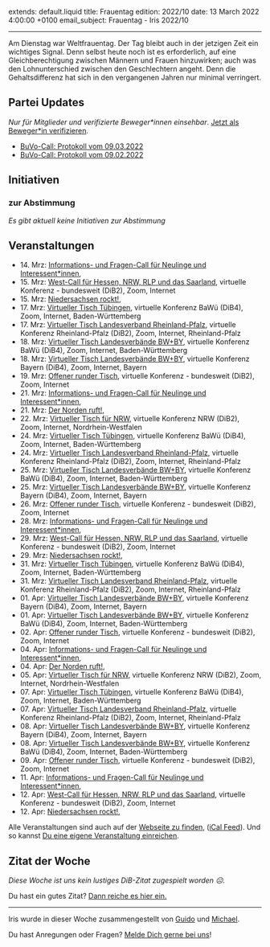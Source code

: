 
extends: default.liquid
title: Frauentag
edition: 2022/10
date: 13 March 2022 4:00:00 +0100
email_subject: Frauentag - Iris 2022/10

---
Am Dienstag war Weltfrauentag. Der Tag bleibt auch in der jetzigen Zeit ein wichtiges Signal. Denn selbst heute noch ist es erforderlich, auf eine Gleichberechtigung zwischen Männern und Frauen hinzuwirken; auch was den Lohnunterschied zwischen den Geschlechtern angeht. Denn die Gehaltsdifferenz hat sich in den vergangenen Jahren nur minimal verringert.

## Partei Updates

_Nur für Mitglieder und verifizierte Beweger\*innen einsehbar_. [Jetzt als Beweger\*in verifizieren](https://dib.de/bewegerin-werden/).

 - [BuVo-Call: Protokoll vom 09.03.2022](https://marktplatz.dib.de/t/buvo-call-protokoll-vom-09-03-2022/39399)
 - [BuVo-Call: Protokoll vom 09.02.2022](https://marktplatz.dib.de/t/buvo-call-protokoll-vom-09-02-2022/39371)

## Initiativen

### zur Abstimmung
_Es gibt aktuell keine Initiativen zur Abstimmung_

## Veranstaltungen

 - 14.&nbsp;Mrz: [Informations- und Fragen-Call für Neulinge und Interessent*innen](https://dib.de/veranstaltungen/informations-und-fragen-call-fuer-neulinge-und-interessentinnen-2022-03-14/), 
 - 15.&nbsp;Mrz: [West-Call für Hessen, NRW, RLP und das Saarland](https://dib.de/veranstaltungen/west-call-fuer-hessen-nrw-rlp-und-das-saarland-2022-03-15/), virtuelle Konferenz - bundesweit (DiB2), Zoom, Internet
 - 15.&nbsp;Mrz: [Niedersachsen rockt!](https://dib.de/veranstaltungen/niedersachsen-call-2022-03-15/), 
 - 17.&nbsp;Mrz: [Virtueller Tisch Tübingen](https://dib.de/veranstaltungen/virtueller-tisch-tuebingen-2022-03-17/), virtuelle Konferenz BaWü (DiB4), Zoom, Internet, Baden-Württemberg
 - 17.&nbsp;Mrz: [Virtueller Tisch Landesverband Rheinland-Pfalz](https://dib.de/veranstaltungen/virtueller-tisch-landesverband-rheinland-pfalz-2022-03-17/), virtuelle Konferenz Rheinland-Pfalz (DiB2), Zoom, Internet, Rheinland-Pfalz
 - 18.&nbsp;Mrz: [Virtueller Tisch Landesverbände BW+BY](https://dib.de/veranstaltungen/virtueller-tisch-landesverbaende-bwby-3-2022-03-18/), virtuelle Konferenz BaWü (DiB4), Zoom, Internet, Baden-Württemberg
 - 18.&nbsp;Mrz: [Virtueller Tisch Landesverbände BW+BY](https://dib.de/veranstaltungen/virtueller-tisch-landesverbaende-bwby-2-2022-03-18/), virtuelle Konferenz Bayern (DiB4), Zoom, Internet, Bayern
 - 19.&nbsp;Mrz: [Offener runder Tisch](https://dib.de/veranstaltungen/offener-runder-tisch-2022-03-19/), virtuelle Konferenz - bundesweit (DiB2), Zoom, Internet
 - 21.&nbsp;Mrz: [Informations- und Fragen-Call für Neulinge und Interessent*innen](https://dib.de/veranstaltungen/informations-und-fragen-call-fuer-neulinge-und-interessentinnen-2022-03-21/), 
 - 21.&nbsp;Mrz: [Der Norden ruft!](https://dib.de/veranstaltungen/der-norden-ruft-2022-03-21/), 
 - 22.&nbsp;Mrz: [Virtueller Tisch für NRW](https://dib.de/veranstaltungen/virtueller-tisch-landesverbaende-bwby-2022-03-22/), virtuelle Konferenz NRW (DiB2), Zoom, Internet, Nordrhein-Westfalen
 - 24.&nbsp;Mrz: [Virtueller Tisch Tübingen](https://dib.de/veranstaltungen/virtueller-tisch-tuebingen-2022-03-24/), virtuelle Konferenz BaWü (DiB4), Zoom, Internet, Baden-Württemberg
 - 24.&nbsp;Mrz: [Virtueller Tisch Landesverband Rheinland-Pfalz](https://dib.de/veranstaltungen/virtueller-tisch-landesverband-rheinland-pfalz-2022-03-24/), virtuelle Konferenz Rheinland-Pfalz (DiB2), Zoom, Internet, Rheinland-Pfalz
 - 25.&nbsp;Mrz: [Virtueller Tisch Landesverbände BW+BY](https://dib.de/veranstaltungen/virtueller-tisch-landesverbaende-bwby-3-2022-03-25/), virtuelle Konferenz BaWü (DiB4), Zoom, Internet, Baden-Württemberg
 - 25.&nbsp;Mrz: [Virtueller Tisch Landesverbände BW+BY](https://dib.de/veranstaltungen/virtueller-tisch-landesverbaende-bwby-2-2022-03-25/), virtuelle Konferenz Bayern (DiB4), Zoom, Internet, Bayern
 - 26.&nbsp;Mrz: [Offener runder Tisch](https://dib.de/veranstaltungen/offener-runder-tisch-2022-03-26/), virtuelle Konferenz - bundesweit (DiB2), Zoom, Internet
 - 28.&nbsp;Mrz: [Informations- und Fragen-Call für Neulinge und Interessent*innen](https://dib.de/veranstaltungen/informations-und-fragen-call-fuer-neulinge-und-interessentinnen-2022-03-28/), 
 - 29.&nbsp;Mrz: [West-Call für Hessen, NRW, RLP und das Saarland](https://dib.de/veranstaltungen/west-call-fuer-hessen-nrw-rlp-und-das-saarland-2022-03-29/), virtuelle Konferenz - bundesweit (DiB2), Zoom, Internet
 - 29.&nbsp;Mrz: [Niedersachsen rockt!](https://dib.de/veranstaltungen/niedersachsen-call-2022-03-29/), 
 - 31.&nbsp;Mrz: [Virtueller Tisch Tübingen](https://dib.de/veranstaltungen/virtueller-tisch-tuebingen-2022-03-31/), virtuelle Konferenz BaWü (DiB4), Zoom, Internet, Baden-Württemberg
 - 31.&nbsp;Mrz: [Virtueller Tisch Landesverband Rheinland-Pfalz](https://dib.de/veranstaltungen/virtueller-tisch-landesverband-rheinland-pfalz-2022-03-31/), virtuelle Konferenz Rheinland-Pfalz (DiB2), Zoom, Internet, Rheinland-Pfalz
 - 01.&nbsp;Apr: [Virtueller Tisch Landesverbände BW+BY](https://dib.de/veranstaltungen/virtueller-tisch-landesverbaende-bwby-2-2022-04-01/), virtuelle Konferenz Bayern (DiB4), Zoom, Internet, Bayern
 - 01.&nbsp;Apr: [Virtueller Tisch Landesverbände BW+BY](https://dib.de/veranstaltungen/virtueller-tisch-landesverbaende-bwby-3-2022-04-01/), virtuelle Konferenz BaWü (DiB4), Zoom, Internet, Baden-Württemberg
 - 02.&nbsp;Apr: [Offener runder Tisch](https://dib.de/veranstaltungen/offener-runder-tisch-2022-04-02/), virtuelle Konferenz - bundesweit (DiB2), Zoom, Internet
 - 04.&nbsp;Apr: [Informations- und Fragen-Call für Neulinge und Interessent*innen](https://dib.de/veranstaltungen/informations-und-fragen-call-fuer-neulinge-und-interessentinnen-2022-04-04/), 
 - 04.&nbsp;Apr: [Der Norden ruft!](https://dib.de/veranstaltungen/der-norden-ruft-2022-04-04/), 
 - 05.&nbsp;Apr: [Virtueller Tisch für NRW](https://dib.de/veranstaltungen/virtueller-tisch-landesverbaende-bwby-2022-04-05/), virtuelle Konferenz NRW (DiB2), Zoom, Internet, Nordrhein-Westfalen
 - 07.&nbsp;Apr: [Virtueller Tisch Tübingen](https://dib.de/veranstaltungen/virtueller-tisch-tuebingen-2022-04-07/), virtuelle Konferenz BaWü (DiB4), Zoom, Internet, Baden-Württemberg
 - 07.&nbsp;Apr: [Virtueller Tisch Landesverband Rheinland-Pfalz](https://dib.de/veranstaltungen/virtueller-tisch-landesverband-rheinland-pfalz-2022-04-07/), virtuelle Konferenz Rheinland-Pfalz (DiB2), Zoom, Internet, Rheinland-Pfalz
 - 08.&nbsp;Apr: [Virtueller Tisch Landesverbände BW+BY](https://dib.de/veranstaltungen/virtueller-tisch-landesverbaende-bwby-2-2022-04-08/), virtuelle Konferenz Bayern (DiB4), Zoom, Internet, Bayern
 - 08.&nbsp;Apr: [Virtueller Tisch Landesverbände BW+BY](https://dib.de/veranstaltungen/virtueller-tisch-landesverbaende-bwby-3-2022-04-08/), virtuelle Konferenz BaWü (DiB4), Zoom, Internet, Baden-Württemberg
 - 09.&nbsp;Apr: [Offener runder Tisch](https://dib.de/veranstaltungen/offener-runder-tisch-2022-04-09/), virtuelle Konferenz - bundesweit (DiB2), Zoom, Internet
 - 11.&nbsp;Apr: [Informations- und Fragen-Call für Neulinge und Interessent*innen](https://dib.de/veranstaltungen/informations-und-fragen-call-fuer-neulinge-und-interessentinnen-2022-04-11/), 
 - 12.&nbsp;Apr: [West-Call für Hessen, NRW, RLP und das Saarland](https://dib.de/veranstaltungen/west-call-fuer-hessen-nrw-rlp-und-das-saarland-2022-04-12/), virtuelle Konferenz - bundesweit (DiB2), Zoom, Internet
 - 12.&nbsp;Apr: [Niedersachsen rockt!](https://dib.de/veranstaltungen/niedersachsen-call-2022-04-12/), 

Alle Veranstaltungen sind auch auf der [Webseite zu finden](https://dib.de/veranstaltungen/), ([iCal Feed](https://dib.de/?ical=1)). Und so kannst [Du eine eigene Veranstaltung einreichen](https://marktplatz.dib.de/t/eine-veranstaltung-auf-der-webseite-einreichen/21379).


## Zitat der Woche
_Diese Woche ist uns kein lustiges DiB-Zitat zugespielt worden ☹._

Du hast ein gutes Zitat? [Dann reiche es hier ein.](https://marktplatz.dib.de/t/fortsetzung-lustige-dib-zitate/24431)


---

Iris wurde in dieser Woche zusammengestellt von [Guido](https://marktplatz.dib.de/u/Guido/) und [Michael](https://marktplatz.dib.de/u/MichaelVoss/).

Du hast Anregungen oder Fragen? [Melde Dich gerne bei uns](https://marktplatz.dib.de/t/neu-iris-die-woechtliche-zusammenfasssung-zum-sonntagsbrunch/10990)!

